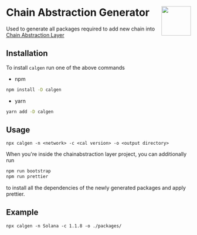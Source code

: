 # Chain Abstraction Generator <img align="right" src="https://raw.githubusercontent.com/liquality/chainabstractionlayer/master/liquality-logo.png" height="80px" />

Used to generate all packages required to add new chain into [Chain Abstraction Layer](https://github.com/liquality/chainabstractionlayer)

## Installation
To install `calgen` run one of the above commands

- npm
```bash
npm install -D calgen
```

- yarn 
```bash
yarn add -D calgen
```

## Usage

`npx calgen -n <network> -c <cal version> -o <output directory>`

When you're inside the chainabstraction layer project, you can additionally run
```bash
npm run bootstrap
npm run prettier
```

to install all the dependencies of the newly generated packages and apply prettier.

## Example

`npx calgen -n Solana -c 1.1.8 -o ./packages/`




